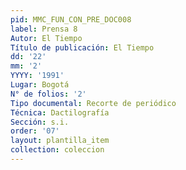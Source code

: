 ```yaml
---
pid: MMC_FUN_CON_PRE_DOC008
label: Prensa 8
Autor: El Tiempo
Título de publicación: El Tiempo
dd: '22'
mm: '2'
YYYY: '1991'
Lugar: Bogotá
N° de folios: '2'
Tipo documental: Recorte de periódico
Técnica: Dactilografía
Sección: s.i.
order: '07'
layout: plantilla_item
collection: coleccion
---
```

